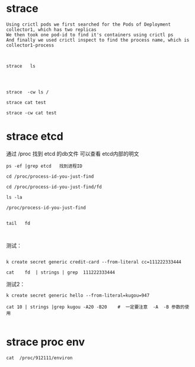 #  strace

```
Using crictl pods we first searched for the Pods of Deployment collector1, which has two replicas
We then took one pod-id to find it's containers using crictl ps
And finally we used crictl inspect to find the process name, which is collector1-process

```





```


strace   ls 




strace  -cw ls /
```



```
strace cat test

strace -cw cat test

```

#   strace  etcd

通过 /proc 找到 etcd 的db文件 可以查看 etcd内部的明文


```
ps -ef |grep etcd   找到进程ID

cd /proc/process-id-you-just-find

cd /proc/process-id-you-just-find/fd

ls -la

/proc/process-id-you-just-find   


tail   fd 



```


测试：

```

k create secret generic credit-card --from-literal cc=111222333444 

cat    fd  | strings | grep  111222333444
```


测试2：

```
k create secret generic hello --from-literal=kugou=947

cat 10 | strings |grep kugou -A20 -B20    #  一定要注意  -A  -B 参数的使用


```




#  strace  proc   env


```
cat  /proc/912111/environ
```


